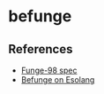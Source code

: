 # befunge

## References

* [Funge-98 spec](http://catseye.tc/projects/funge98/doc/funge98.html)
* [Befunge on Esolang](http://esolangs.org/wiki/Befunge)
